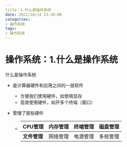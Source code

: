 ```yaml
---
title：1.什么是操作系统
date: 2021/10/14 23:30:00
categories:
- 操作系统
tags:
- 操作系统
---
```


# 操作系统：1.什么是操作系统

什么是操作系统

- 是计算器硬件和应用之间的一层软件
  - 方便我们使用硬件，如使用显存
  - 高效使用硬件，如开多个终端（窗口）

- 管理了那些硬件

  - | **CPU管理**  | **内存管理** | **终端管理** | **磁盘管理** |
    | ------------ | ------------ | ------------ | ------------ |
    | **文件管理** | 网络管理     | 电源管理     | 多核管理     |







